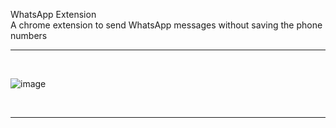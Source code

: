 WhatsApp Extension
<br>
A chrome extension to send WhatsApp messages without saving the phone numbers
<br>
<hr>
<br>

![image](https://user-images.githubusercontent.com/70762626/177007223-f859087b-d080-43ae-bcd1-a6da1138eea5.png)

<br>
<hr>
<br>

